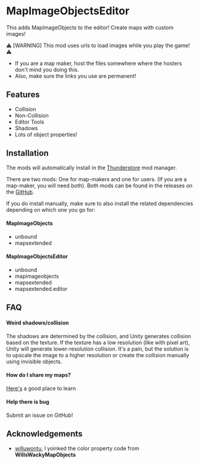# MapImageObjectsEditor

This adds MapImageObjects to the editor! Create maps with custom images!

⚠ [WARNING] This mod uses urls to load images while you play the game! ⚠
- If you are a map maker, host the files somewhere where the hosters don't mind you doing this.
- Also, make sure the links you use are permanent!

## Features

- Collision
- Non-Collision
- Editor Tools
- Shadows
- Lots of object properties!

## Installation

The mods will automatically install in the [Thunderstore](https://thunderstore.io/) mod manager.

There are two mods: One for map-makers and one for users. (If you are a map-maker, you will need both). Both mods can be found in the releases on the [GitHub](https://github.com/Woukie/MapImageObjects).

If you do install manually, make sure to also install the related dependencies depending on which one you go for:

#### MapImageObjects
- unbound
- mapsextended

#### MapImageObjectsEditor
- unbound
- mapimageobjects
- mapsextended
- mapsextended.editor

## FAQ

#### Weird shadows/collision

The shadows are determined by the collision, and Unity generates collision based on the texture. If the texture has a low resolution (like with pixel art), Unity will generate lower-resolution collision. It's a pain, but the solution is to upscale the image to a higher resolution or create the collision manually using invisible objects.

#### How do I share my maps?

[Here's](https://docs.google.com/document/d/1f0bZvolXIGhVRpIURijiVFN2k6p7bZQlzpfVuIE-HFw/edit#heading=h.1r8wfrbpupek) a good place to learn

#### Help there is bug

Submit an issue on GitHub!

## Acknowledgements

 - [willuwontu](https://github.com/willuwontu), I yoinked the color property code from **WillsWackyMapObjects**
 